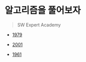 # 알고리즘을 풀어보자

> SW Expert Academy

- [1979](https://github.com/GangYunGit/Algorithm/tree/master/swea/1979)

- [2001](https://github.com/GangYunGit/Algorithm/tree/master/swea/2001)

- [1961](https://github.com/GangYunGit/Algorithm/tree/master/swea/1961)